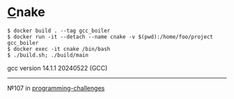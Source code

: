 # [C](<https://en.wikipedia.org/wiki/C_(programming_language)>)nake

```console
$ docker build . --tag gcc_boiler
$ docker run -it --detach --name cnake -v $(pwd):/home/foo/project gcc_boiler
$ docker exec -it cnake /bin/bash
$ ./build.sh; ./build/main
```

gcc version 14.1.1 20240522 (GCC)

---

№107 in [programming-challenges](https://github.com/kombarowo/programming-challenges)
